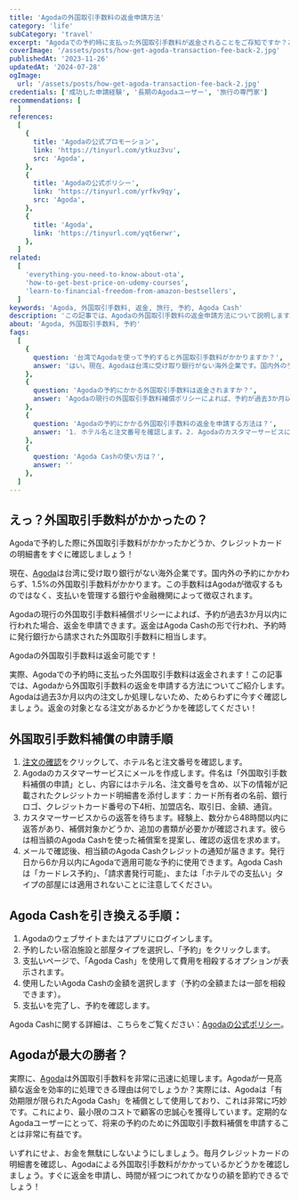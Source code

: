 ```yaml
---
title: 'Agodaの外国取引手数料の返金申請方法'
category: 'life'
subCategory: 'travel'
excerpt: "Agodaでの予約時に支払った外国取引手数料が返金されることをご存知ですか？この記事では、Agodaの外国取引手数料の返金申請方法についてご紹介します。"
coverImage: '/assets/posts/how-get-agoda-transaction-fee-back-2.jpg'
publishedAt: '2023-11-26'
updatedAt: '2024-07-28'
ogImage:
  url: '/assets/posts/how-get-agoda-transaction-fee-back-2.jpg'
credentials: ['成功した申請経験', '長期のAgodaユーザー', '旅行の専門家']
recommendations: [
  ]
references:
  [
    {
      title: 'Agodaの公式プロモーション',
      link: 'https://tinyurl.com/ytkuz3vu',
      src: 'Agoda',
    },
    {
      title: 'Agodaの公式ポリシー',
      link: 'https://tinyurl.com/yrfkv9qy',
      src: 'Agoda',
    },
    {
      title: 'Agoda',
      link: 'https://tinyurl.com/yqt6erwr',
    },
  ]
related:
  [
    'everything-you-need-to-know-about-ota',
    'how-to-get-best-price-on-udemy-courses',
    'learn-to-financial-freedom-from-amazon-bestsellers',
  ]
keywords: 'Agoda, 外国取引手数料, 返金, 旅行, 予約, Agoda Cash'
description: 'この記事では、Agodaの外国取引手数料の返金申請方法について説明します。'
about: 'Agoda, 外国取引手数料, 予約'
faqs:
  [
    {
      question: '台湾でAgodaを使って予約すると外国取引手数料がかかりますか？',
      answer: 'はい。現在、Agodaは台湾に受け取り銀行がない海外企業です。国内外の予約にかかわらず、1.5%の外国取引手数料がかかります。この手数料はAgodaが徴収するものではなく、支払いを管理する銀行や金融機関によって徴収されます。'
    },
    {
      question: 'Agodaの予約にかかる外国取引手数料は返金されますか？',
      answer: 'Agodaの現行の外国取引手数料補償ポリシーによれば、予約が過去3か月以内に行われた場合、返金を申請できます。返金はAgoda Cashの形で行われ、予約時に発行銀行から請求された外国取引手数料に相当します。'
    },
    {
      question: 'Agodaの予約にかかる外国取引手数料の返金を申請する方法は？',
      answer: '1. ホテル名と注文番号を確認します。2. Agodaのカスタマーサービスに「外国取引手数料補償の申請」という件名でメールを送ります。メールにはホテル名、注文番号を含め、カード所有者の名前、銀行ロゴ、クレジットカード番号の下4桁、加盟店名、取引日、金額、通貨などの情報が記載されたクレジットカード明細書を添付します。3. カスタマーサービスからの返答を待ちます。経験上、数分から48時間以内に返答があり、補償対象かどうか、追加の書類が必要かが確認されます。彼らはAgoda Cashを使った補償案を提案し、確認の返信を求めます。4. メールで確認後、相当額のAgoda Cashクレジットの通知が届きます。発行日から6か月以内にAgodaで適用可能な予約に使用できます。'
    },
    {
      question: 'Agoda Cashの使い方は？',
      answer: ''
    },
  ]
---
```


## えっ？外国取引手数料がかかったの？

Agodaで予約した際に外国取引手数料がかかったかどうか、クレジットカードの明細書をすぐに確認しましょう！

現在、[Agoda](https://tinyurl.com/yqt6erwr "affiliate")は台湾に受け取り銀行がない海外企業です。国内外の予約にかかわらず、1.5%の外国取引手数料がかかります。この手数料はAgodaが徴収するものではなく、支払いを管理する銀行や金融機関によって徴収されます。

Agodaの現行の外国取引手数料補償ポリシーによれば、予約が過去3か月以内に行われた場合、返金を申請できます。返金はAgoda Cashの形で行われ、予約時に発行銀行から請求された外国取引手数料に相当します。

Agodaの外国取引手数料は返金可能です！

実際、Agodaでの予約時に支払った外国取引手数料は返金されます！この記事では、Agodaから外国取引手数料の返金を申請する方法についてご紹介します。Agodaは過去3か月以内の注文しか処理しないため、ためらわずに今すぐ確認しましょう。返金の対象となる注文があるかどうかを確認してください！


## 外国取引手数料補償の申請手順

1. [注文の確認](https://tinyurl.com/yqm3msm6 "affiliate")をクリックして、ホテル名と注文番号を確認します。
2. Agodaのカスタマーサービスにメールを作成します。件名は「外国取引手数料補償の申請」とし、内容にはホテル名、注文番号を含め、以下の情報が記載されたクレジットカード明細書を添付します：カード所有者の名前、銀行ロゴ、クレジットカード番号の下4桁、加盟店名、取引日、金額、通貨。
3. カスタマーサービスからの返答を待ちます。経験上、数分から48時間以内に返答があり、補償対象かどうか、追加の書類が必要かが確認されます。彼らは相当額のAgoda Cashを使った補償案を提案し、確認の返信を求めます。
4. メールで確認後、相当額のAgoda Cashクレジットの通知が届きます。発行日から6か月以内にAgodaで適用可能な予約に使用できます。Agoda Cashは「カードレス予約」、「請求書発行可能」、または「ホテルでの支払い」タイプの部屋には適用されないことに注意してください。

## Agoda Cashを引き換える手順：

1. Agodaのウェブサイトまたはアプリにログインします。
2. 予約したい宿泊施設と部屋タイプを選択し、「予約」をクリックします。
3. 支払いページで、「Agoda Cash」を使用して費用を相殺するオプションが表示されます。
4. 使用したいAgoda Cashの金額を選択します（予約の全額または一部を相殺できます）。
5. 支払いを完了し、予約を確認します。

Agoda Cashに関する詳細は、こちらをご覧ください：[Agodaの公式ポリシー](https://tinyurl.com/yrfkv9qy "affiliate")。

## Agodaが最大の勝者？

実際に、[Agoda](https://tinyurl.com/yqt6erwr "affiliate")は外国取引手数料を非常に迅速に処理します。Agodaが一見高額な返金を効率的に処理できる理由は何でしょうか？実際には、Agodaは「有効期限が限られたAgoda Cash」を補償として使用しており、これは非常に巧妙です。これにより、最小限のコストで顧客の忠誠心を獲得しています。定期的なAgodaユーザーにとって、将来の予約のために外国取引手数料補償を申請することは非常に有益です。

いずれにせよ、お金を無駄にしないようにしましょう。毎月クレジットカードの明細書を確認し、Agodaによる外国取引手数料がかかっているかどうかを確認しましょう。すぐに返金を申請し、時間が経つにつれてかなりの額を節約できるでしょう！